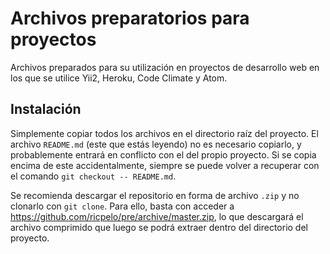 Archivos preparatorios para proyectos
=====================================

Archivos preparados para su utilización en proyectos de desarrollo web en los
que se utilice Yii2, Heroku, Code Climate y Atom.

Instalación
-----------

Simplemente copiar todos los archivos en el directorio raíz del proyecto. El
archivo `README.md` (este que estás leyendo) no es necesario copiarlo, y
probablemente entrará en conflicto con el del propio proyecto. Si se copia
encima de este accidentalmente, siempre se puede volver a recuperar con el
comando `git checkout -- README.md`.

Se recomienda descargar el repositorio en forma de archivo `.zip` y no clonarlo
con `git clone`. Para ello, basta con acceder a
https://github.com/ricpelo/pre/archive/master.zip, lo que descargará el
archivo comprimido que luego se podrá extraer dentro del directorio del
proyecto.

